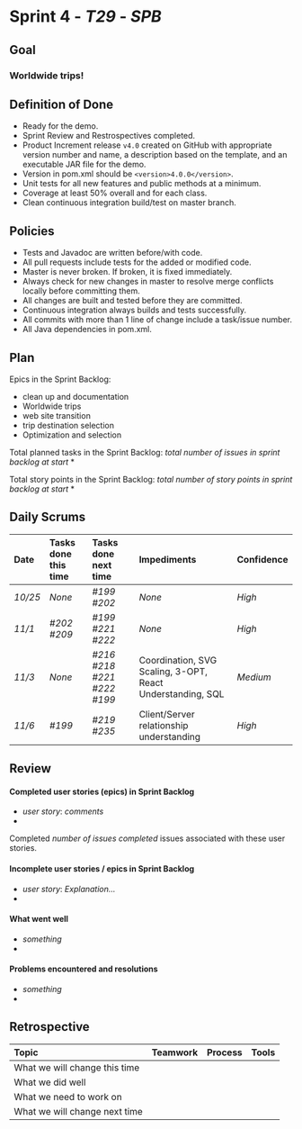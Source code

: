 # Sprint 4 - *T29* - *SPB*

## Goal

### Worldwide trips!

## Definition of Done

* Ready for the demo.
* Sprint Review and Restrospectives completed.
* Product Increment release `v4.0` created on GitHub with appropriate version number and name, a description based on the template, and an executable JAR file for the demo.
* Version in pom.xml should be `<version>4.0.0</version>`.
* Unit tests for all new features and public methods at a minimum.
* Coverage at least 50% overall and for each class.
* Clean continuous integration build/test on master branch.

## Policies

* Tests and Javadoc are written before/with code.  
* All pull requests include tests for the added or modified code.
* Master is never broken.  If broken, it is fixed immediately.
* Always check for new changes in master to resolve merge conflicts locally before committing them.
* All changes are built and tested before they are committed.
* Continuous integration always builds and tests successfully.
* All commits with more than 1 line of change include a task/issue number.
* All Java dependencies in pom.xml.

## Plan 

Epics in the Sprint Backlog: 
* clean up and documentation
* Worldwide trips
* web site transition
* trip destination selection
* Optimization and selection

Total planned tasks in the Sprint Backlog: *total number of issues in sprint backlog at start*
* 

Total story points in the Sprint Backlog: *total number of story points in sprint backlog at start*
* 

## Daily Scrums

Date | Tasks done this time | Tasks done next time | Impediments | Confidence
:--- | :--- | :--- | :--- | :---
*10/25* | *None* | *#199* *#202* | *None* | *High*
*11/1*  | *#202* *#209* | *#199* *#221* *#222* | *None* | *High*
 *11/3* | *None* | *#216* *#218* *#221* *#222* *#199* | Coordination, SVG Scaling, 3-OPT, React Understanding, SQL | *Medium* 
 *11/6* | *#199* | *#219* *#235* | Client/Server relationship understanding | *High*
 

## Review

#### Completed user stories (epics) in Sprint Backlog 
* *user story*:  *comments*
* 

Completed *number of issues completed* issues associated with these user stories.

#### Incomplete user stories / epics in Sprint Backlog 
* *user story*: *Explanation...*
*

#### What went well
* *something*
*

#### Problems encountered and resolutions
* *something*
*

## Retrospective

Topic | Teamwork | Process | Tools
:--- | :--- | :--- | :---
What we will change this time |  |  | 
What we did well |  |  | 
What we need to work on |  |  |
What we will change next time |  |  | 
